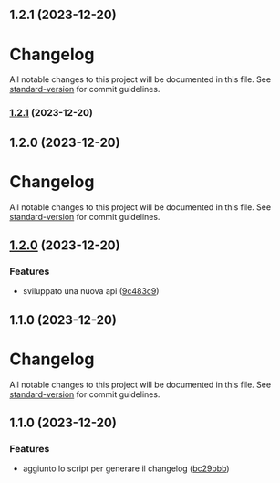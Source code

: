 ## 1.2.1 (2023-12-20)

# Changelog

All notable changes to this project will be documented in this file. See [standard-version](https://github.com/conventional-changelog/standard-version) for commit guidelines.

### [1.2.1](https://github.com/paci1828/ConventionalCommitsTest/compare/v1.2.0...v1.2.1) (2023-12-20)

## 1.2.0 (2023-12-20)

# Changelog

All notable changes to this project will be documented in this file. See [standard-version](https://github.com/conventional-changelog/standard-version) for commit guidelines.

## [1.2.0](https://github.com/paci1828/ConventionalCommitsTest/compare/v1.1.0...v1.2.0) (2023-12-20)


### Features

* sviluppato una nuova api ([9c483c9](https://github.com/paci1828/ConventionalCommitsTest/commit/9c483c9878612057fe7b425cbb3321278ae170e6))

## 1.1.0 (2023-12-20)

# Changelog

All notable changes to this project will be documented in this file. See [standard-version](https://github.com/conventional-changelog/standard-version) for commit guidelines.

## 1.1.0 (2023-12-20)


### Features

* aggiunto lo script per generare il changelog ([bc29bbb](https://github.com/paci1828/ConventionalCommitsTest/commit/bc29bbb034c2bba26209788b66f9e1aa37ba35ae))
